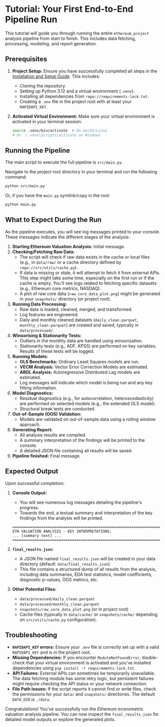 # Tutorial: Your First End-to-End Pipeline Run

This tutorial will guide you through running the entire `ethereum_project` analysis pipeline from start to finish. This includes data fetching, processing, modeling, and report generation.

## Prerequisites

1.  **Project Setup:** Ensure you have successfully completed all steps in the [Installation and Setup Guide](docs/how-to/install.md). This includes:
    *   Cloning the repository.
    *   Setting up Python 3.12 and a virtual environment (`.venv`).
    *   Installing all dependencies from `repo://requirements-lock.txt`.
    *   Creating a `.env` file in the project root with at least your `RAPIDAPI_KEY`.

2.  **Activated Virtual Environment:** Make sure your virtual environment is activated in your terminal session:
    ```bash
    source .venv/bin/activate  # On macOS/Linux
    # Or .\.venv\Scripts\activate on Windows
    ```

## Running the Pipeline

The main script to execute the full pipeline is `src/main.py`.

Navigate to the project root directory in your terminal and run the following command:

```bash
python src/main.py
```

Or, if you have the `main.py` symlink/copy in the root:
```bash
python main.py
```

## What to Expect During the Run

As the pipeline executes, you will see log messages printed to your console. These messages indicate the different stages of the analysis:

1.  **Starting Ethereum Valuation Analysis:** Initial message.
2.  **Checking/Fetching Raw Data:**
    *   The script will check if raw data exists in the cache or local files (e.g., in `data/raw/` or a cache directory defined by `repo://src/utils/cache.py`).
    *   If data is missing or stale, it will attempt to fetch it from external APIs. This step might take some time, especially on the first run or if the cache is empty. You'll see logs related to fetching specific datasets (e.g., Ethereum core metrics, NASDAQ).
    *   A plot of raw core data (`raw_core_data_plot.png`) might be generated in your `snapshots/` directory (or project root).
3.  **Running Data Processing:**
    *   Raw data is loaded, cleaned, merged, and transformed.
    *   Log features are engineered.
    *   Daily and monthly cleaned datasets (`daily_clean.parquet`, `monthly_clean.parquet`) are created and saved, typically in `data/processed/`.
4.  **Winsorising & Stationarity Tests:**
    *   Outliers in the monthly data are handled using winsorization.
    *   Stationarity tests (e.g., ADF, KPSS) are performed on key variables. Results of these tests will be logged.
5.  **Running Models:**
    *   **OLS Benchmarks:** Ordinary Least Squares models are run.
    *   **VECM Analysis:** Vector Error Correction Models are estimated.
    *   **ARDL Analysis:** Autoregressive Distributed Lag models are estimated.
    *   Log messages will indicate which model is being run and any key fitting information.
6.  **Model Diagnostics:**
    *   Residual diagnostics (e.g., for autocorrelation, heteroscedasticity) are performed on selected models (e.g., the extended OLS model).
    *   Structural break tests are conducted.
7.  **Out-of-Sample (OOS) Validation:**
    *   Models are validated on out-of-sample data using a rolling window approach.
8.  **Generating Report:**
    *   All analysis results are compiled.
    *   A summary interpretation of the findings will be printed to the console.
    *   A detailed JSON file containing all results will be saved.
9.  **Pipeline finished:** Final message.

## Expected Output

Upon successful completion:

1.  **Console Output:**
    *   You will see numerous log messages detailing the pipeline's progress.
    *   Towards the end, a textual summary and interpretation of the key findings from the analysis will be printed.
    ```
    ================================================================================
    ETH VALUATION ANALYSIS - KEY INTERPRETATIONS:
    ... [summary text] ...
    ================================================================================
    ```

2.  **`final_results.json`:**
    *   A JSON file named `final_results.json` will be created in your data directory (default: `data/final_results.json`).
    *   This file contains a structured dump of all results from the analysis, including data summaries, EDA test statistics, model coefficients, diagnostic p-values, OOS metrics, etc.

3.  **Other Potential Files:**
    *   `data/processed/daily_clean.parquet`
    *   `data/processed/monthly_clean.parquet`
    *   `snapshots/raw_core_data_plot.png` (or in project root)
    *   Cache files (typically in `data/cache/` or `snapshots/cache/` depending on `src/utils/cache.py` configuration).

## Troubleshooting

*   **`RAPIDAPI_KEY` errors:** Ensure your `.env` file is correctly set up with a valid `RAPIDAPI_KEY` and is in the project root.
*   **Missing Dependencies:** If you encounter `ModuleNotFoundError`, double-check that your virtual environment is activated and you've installed dependencies using `pip install -r requirements-lock.txt`.
*   **API Failures:** External APIs can sometimes be temporarily unavailable. The data fetching module has some retry logic, but persistent failures might require checking the API status or your network connection.
*   **File Path Issues:** If the script reports it cannot find or write files, check the permissions for your `data/` and `snapshots/` directories. The default `DATA_DIR` is `./data`.

Congratulations! You've successfully run the Ethereum econometric valuation analysis pipeline. You can now inspect the `final_results.json` for detailed model outputs or explore the generated plots. 
